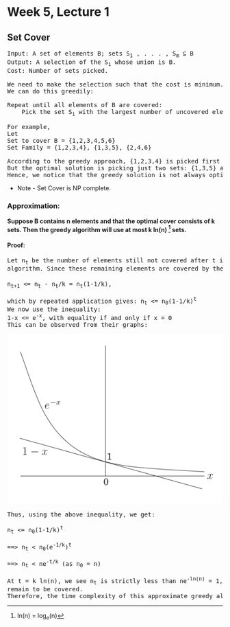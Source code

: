 # Week 5, Lecture 1

## Set Cover
<pre>
Input: A set of elements B; sets S<sub>1</sub> , . . . , S<sub>m</sub> ⊆ B
Output: A selection of the S<sub>i</sub> whose union is B.
Cost: Number of sets picked.

We need to make the selection such that the cost is minimum.
We can do this greedily:

Repeat until all elements of B are covered:
    Pick the set S<sub>i</sub> with the largest number of uncovered elements

For example,
Let 
Set to cover B = {1,2,3,4,5,6}
Set Family = {1,2,3,4}, {1,3,5}, {2,4,6}

According to the greedy approach, {1,2,3,4} is picked first as it has the largest number of uncovered elements. Then the remaining two sets are picked in order to cover elements 5 and 6. So, the greedy approach picked all three sets.
But the optimal solution is picking just two sets: {1,3,5} and {2,4,6}
Hence, we notice that the greedy solution is not always optimal.
</pre>
- Note -  Set Cover is NP complete.

### Approximation:

**Suppose B contains n elements and that the optimal cover consists of k sets.
Then the greedy algorithm will use at most k ln(n) [^1] sets.**

#### Proof:
<pre>
Let n<sub>t</sub> be the number of elements still not covered after t iterations of the greedy
algorithm. Since these remaining elements are covered by the optimal k sets, there must be some set with at least n<sub>t</sub>/k of them. Therefore, according to the greedy approach:

n<sub>t+1</sub> <= n<sub>t</sub> - n<sub>t</sub>/k = n<sub>t</sub>(1-1/k),

which by repeated application gives: n<sub>t</sub> <= n<sub>0</sub>(1-1/k)<sup>t</sup>
We now use the inequality: 
1-x <= e<sup>-x</sup>, with equality if and only if x = 0
This can be observed from their graphs:
</pre>
![set_cover_graph](set_cover_graph.png)

<pre>
Thus, using the above inequality, we get:

n<sub>t</sub> <= n<sub>0</sub>(1-1/k)<sup>t</sup> 

==> n<sub>t</sub> < n<sub>0</sub>(e<sup>-1/k</sup>)<sup>t</sup>

==> n<sub>t</sub> < ne<sup>-t/k</sup> (as n<sub>0</sub> = n)

At t = k ln(n), we see n<sub>t</sub> is strictly less than ne<sup>-ln(n)</sup> = 1, which means no elements
remain to be covered.
Therefore, the time complexity of this approximate greedy algorithm comes out to be O(ln(n)).
</pre>
[^1]: ln(n) = log<sub>e</sub>(n)
